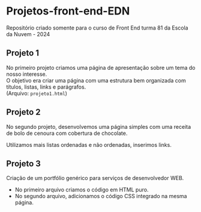 # Projetos-front-end-EDN
Repositório criado somente para o curso de Front End turma 81 da Escola da Nuvem - 2024

## Projeto 1
No primeiro projeto criamos uma página de apresentação sobre um tema do nosso interesse.  
O objetivo era criar uma página com uma estrutura bem organizada com títulos, listas, links e parágrafos.  
(Arquivo: `projeto1.html`)

## Projeto 2
No segundo projeto, desenvolvemos uma página simples com uma receita de bolo de cenoura com cobertura de chocolate.

Utilizamos mais listas ordenadas e não ordenadas, inserimos links.

## Projeto 3
Criação de um portfólio genérico para serviços de desenvolvedor WEB.

- No primeiro arquivo criamos o código em HTML puro.
- No segundo arquivo, adicionamos o código CSS integrado na mesma página.
